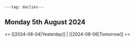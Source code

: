 ```
---tag: dailies---
```

## Monday 5th August 2024


<< [[2024-08-04|Yesterday]] | [[2024-08-06|Tomorrow]] >>




